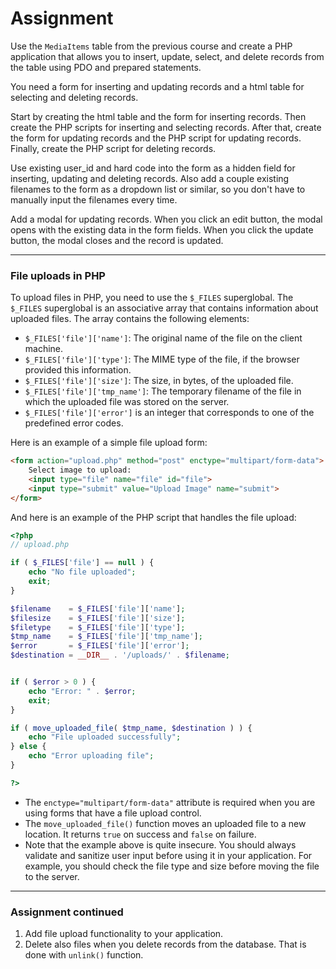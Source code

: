 # Assignment
Use the `MediaItems` table from the previous course and create a PHP application that allows you to insert, update, select, and delete records from the table using PDO and prepared statements.

You need a form for inserting and updating records and a html table for selecting and deleting records.

Start by creating the html table and the form for inserting records. Then create the PHP scripts for inserting and selecting records. After that, create the form for updating records and the PHP script for updating records. Finally, create the PHP script for deleting records.

Use existing user_id and hard code into the form as a hidden field for inserting, updating and deleting records. Also add a couple existing filenames to the form as a dropdown list or similar, so you don't have to manually input the filenames every time.

Add a modal for updating records. When you click an edit button, the modal opens with the existing data in the form fields. When you click the update button, the modal closes and the record is updated.

---

### File uploads in PHP

To upload files in PHP, you need to use the `$_FILES` superglobal. The `$_FILES` superglobal is an associative array that contains information about uploaded files. The array contains the following elements:

- `$_FILES['file']['name']`: The original name of the file on the client machine.
- `$_FILES['file']['type']`: The MIME type of the file, if the browser provided this information.
- `$_FILES['file']['size']`: The size, in bytes, of the uploaded file.
- `$_FILES['file']['tmp_name']`: The temporary filename of the file in which the uploaded file was stored on the server.
- `$_FILES['file']['error']` is an integer that corresponds to one of the predefined error codes.

Here is an example of a simple file upload form:

```html
<form action="upload.php" method="post" enctype="multipart/form-data">
    Select image to upload:
    <input type="file" name="file" id="file">
    <input type="submit" value="Upload Image" name="submit">
</form>
```

And here is an example of the PHP script that handles the file upload:

```php
<?php
// upload.php

if ( $_FILES['file'] == null ) {
    echo "No file uploaded";
    exit;
}

$filename    = $_FILES['file']['name'];
$filesize    = $_FILES['file']['size'];
$filetype    = $_FILES['file']['type'];
$tmp_name    = $_FILES['file']['tmp_name'];
$error       = $_FILES['file']['error'];
$destination = __DIR__ . '/uploads/' . $filename;


if ( $error > 0 ) {
    echo "Error: " . $error;
    exit;
}

if ( move_uploaded_file( $tmp_name, $destination ) ) {
    echo "File uploaded successfully";
} else {
    echo "Error uploading file";
}

?>
```
- The `enctype="multipart/form-data"` attribute is required when you are using forms that have a file upload control.
- The `move_uploaded_file()` function moves an uploaded file to a new location. It returns `true` on success and `false` on failure.
- Note that the example above is quite insecure. You should always validate and sanitize user input before using it in your application. For example, you should check the file type and size before moving the file to the server.

---

### Assignment continued

1. Add file upload functionality to your application.
2. Delete also files when you delete records from the database. That is done with `unlink()` function.

